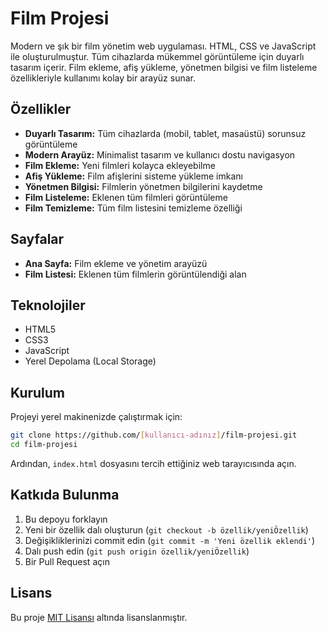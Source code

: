 
# Film Projesi

Modern ve şık bir film yönetim web uygulaması. HTML, CSS ve JavaScript ile oluşturulmuştur. Tüm cihazlarda mükemmel görüntüleme için duyarlı tasarım içerir. Film ekleme, afiş yükleme, yönetmen bilgisi ve film listeleme özellikleriyle kullanımı kolay bir arayüz sunar.

## Özellikler

- **Duyarlı Tasarım:** Tüm cihazlarda (mobil, tablet, masaüstü) sorunsuz görüntüleme
- **Modern Arayüz:** Minimalist tasarım ve kullanıcı dostu navigasyon
- **Film Ekleme:** Yeni filmleri kolayca ekleyebilme
- **Afiş Yükleme:** Film afişlerini sisteme yükleme imkanı
- **Yönetmen Bilgisi:** Filmlerin yönetmen bilgilerini kaydetme
- **Film Listeleme:** Eklenen tüm filmleri görüntüleme
- **Film Temizleme:** Tüm film listesini temizleme özelliği

## Sayfalar

- **Ana Sayfa:** Film ekleme ve yönetim arayüzü
- **Film Listesi:** Eklenen tüm filmlerin görüntülendiği alan

## Teknolojiler

- HTML5
- CSS3
- JavaScript
- Yerel Depolama (Local Storage)

## Kurulum

Projeyi yerel makinenizde çalıştırmak için:

```bash
git clone https://github.com/[kullanıcı-adınız]/film-projesi.git
cd film-projesi
```

Ardından, `index.html` dosyasını tercih ettiğiniz web tarayıcısında açın.

## Katkıda Bulunma

1. Bu depoyu forklayın
2. Yeni bir özellik dalı oluşturun (`git checkout -b özellik/yeniÖzellik`)
3. Değişikliklerinizi commit edin (`git commit -m 'Yeni özellik eklendi'`)
4. Dalı push edin (`git push origin özellik/yeniÖzellik`)
5. Bir Pull Request açın

## Lisans

Bu proje [MIT Lisansı](LICENSE) altında lisanslanmıştır.
